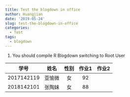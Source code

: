 ```yaml
---
title: Test the blogdown in office
author: Huangjian
date: '2019-05-24'
slug: test-the-blogdown-in-office
categories:
  - Test
tags:
  - blogdown
---
```

1. You should compile R Blogdown switching to Root User

|学号         |      姓名| 性别    | 作业1 |作业2 |
|:-----------:|:--------:|:-------:|:-----:|:----:|
|   2017142119|    亚愉微| 女      |   92  |      |
|   2018142101|    张陶妹| 女      |   88  |      |